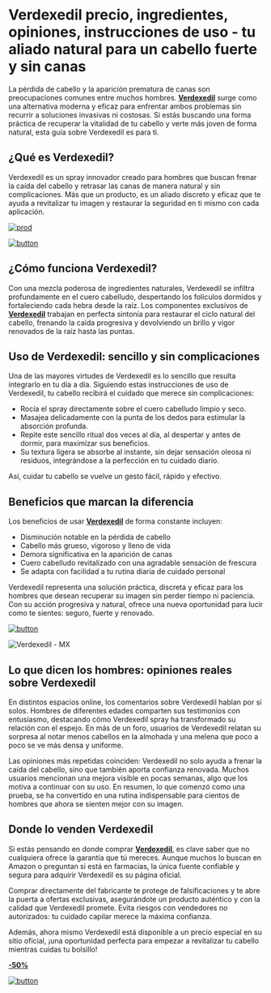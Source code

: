 # Verdexedil precio, ingredientes, opiniones, instrucciones de uso - tu aliado natural para un cabello fuerte y sin canas
<!-- wp:paragraph -->
<p>La pérdida de cabello y la aparición prematura de canas son preocupaciones comunes entre muchos hombres. <strong><a href="https://verdexedil.org/mexico/">Verdexedil</a></strong> surge como una alternativa moderna y eficaz para enfrentar ambos problemas sin recurrir a soluciones invasivas ni costosas. Si estás buscando una forma práctica de recuperar la vitalidad de tu cabello y verte más joven de forma natural, esta guía sobre Verdexedil es para ti.</p>
<!-- /wp:paragraph -->

<!-- wp:heading -->
<h2 class="wp-block-heading">¿Qué es Verdexedil?</h2>
<!-- /wp:heading -->

<!-- wp:paragraph -->
<p>Verdexedil es un spray innovador creado para hombres que buscan frenar la caída del cabello y retrasar las canas de manera natural y sin complicaciones. Más que un producto, es un aliado discreto y eficaz que te ayuda a revitalizar tu imagen y restaurar la seguridad en ti mismo con cada aplicación.</p>
<!-- /wp:paragraph -->

<!-- wp:paragraph -->
[![prod](https://github.com/user-attachments/assets/551810ef-4f7d-4441-8884-f51232c2e8af)](https://verdexedil.org/mexico/)

<!-- /wp:paragraph -->

<!-- wp:paragraph -->
[![button](https://github.com/user-attachments/assets/b5078f8b-d9a8-4495-86fb-47d452028762)](https://verdexedil.org/mexico/)

<!-- /wp:paragraph -->

<!-- wp:heading -->
<h2 class="wp-block-heading">¿Cómo funciona Verdexedil?</h2>
<!-- /wp:heading -->

<!-- wp:paragraph -->
<p>Con una mezcla poderosa de ingredientes naturales, Verdexedil se infiltra profundamente en el cuero cabelludo, despertando los folículos dormidos y fortaleciendo cada hebra desde la raíz. Los componentes exclusivos de <strong><a href="https://verdexedil.org/mexico/">Verdexedil</a></strong> trabajan en perfecta sintonía para restaurar el ciclo natural del cabello, frenando la caída progresiva y devolviendo un brillo y vigor renovados de la raíz hasta las puntas.</p>
<!-- /wp:paragraph -->

<!-- wp:heading -->
<h2 class="wp-block-heading">Uso de Verdexedil: sencillo y sin complicaciones</h2>
<!-- /wp:heading -->

<!-- wp:paragraph -->
<p>Una de las mayores virtudes de Verdexedil es lo sencillo que resulta integrarlo en tu día a día. Siguiendo estas instrucciones de uso de Verdexedil, tu cabello recibirá el cuidado que merece sin complicaciones:</p>
<!-- /wp:paragraph -->

<!-- wp:list -->
<ul class="wp-block-list"><!-- wp:list-item -->
<li>Rocía el spray directamente sobre el cuero cabelludo limpio y seco.</li>
<!-- /wp:list-item -->

<!-- wp:list-item -->
<li>Masajea delicadamente con la punta de los dedos para estimular la absorción profunda.</li>
<!-- /wp:list-item -->

<!-- wp:list-item -->
<li>Repite este sencillo ritual dos veces al día, al despertar y antes de dormir, para maximizar sus beneficios.</li>
<!-- /wp:list-item -->

<!-- wp:list-item -->
<li>Su textura ligera se absorbe al instante, sin dejar sensación oleosa ni residuos, integrándose a la perfección en tu cuidado diario.</li>
<!-- /wp:list-item --></ul>
<!-- /wp:list -->

<!-- wp:paragraph -->
<p>Así, cuidar tu cabello se vuelve un gesto fácil, rápido y efectivo.</p>
<!-- /wp:paragraph -->

<!-- wp:heading -->
<h2 class="wp-block-heading">Beneficios que marcan la diferencia</h2>
<!-- /wp:heading -->

<!-- wp:paragraph -->
<p>Los beneficios de usar <strong><a href="https://verdexedil.org/mexico/">Verdexedil</a></strong> de forma constante incluyen:</p>
<!-- /wp:paragraph -->

<!-- wp:list -->
<ul class="wp-block-list"><!-- wp:list-item -->
<li>Disminución notable en la pérdida de cabello</li>
<!-- /wp:list-item -->

<!-- wp:list-item -->
<li>Cabello más grueso, vigoroso y lleno de vida</li>
<!-- /wp:list-item -->

<!-- wp:list-item -->
<li>Demora significativa en la aparición de canas</li>
<!-- /wp:list-item -->

<!-- wp:list-item -->
<li>Cuero cabelludo revitalizado con una agradable sensación de frescura</li>
<!-- /wp:list-item -->

<!-- wp:list-item -->
<li>Se adapta con facilidad a tu rutina diaria de cuidado personal</li>
<!-- /wp:list-item --></ul>
<!-- /wp:list -->

<!-- wp:paragraph -->
<p>Verdexedil representa una solución práctica, discreta y eficaz para los hombres que desean recuperar su imagen sin perder tiempo ni paciencia. Con su acción progresiva y natural, ofrece una nueva oportunidad para lucir como te sientes: seguro, fuerte y renovado.</p>
<!-- /wp:paragraph -->

<!-- wp:paragraph -->
[![button](https://github.com/user-attachments/assets/92cb522e-1a90-4746-bf8a-6954c6dc83d0)](https://verdexedil.org/mexico/)

<!-- /wp:paragraph -->

<!-- wp:paragraph -->
![Verdexedil - MX](https://github.com/user-attachments/assets/210184d8-8c18-4797-887d-4e94f2176353)

<!-- /wp:paragraph -->

<!-- wp:heading -->
<h2 class="wp-block-heading">Lo que dicen los hombres: opiniones reales sobre Verdexedil</h2>
<!-- /wp:heading -->

<!-- wp:paragraph -->
<p>En distintos espacios online, los comentarios sobre Verdexedil hablan por sí solos. Hombres de diferentes edades comparten sus testimonios con entusiasmo, destacando cómo Verdexedil spray ha transformado su relación con el espejo. En más de un foro, usuarios de Verdexedil relatan su sorpresa al notar menos cabellos en la almohada y una melena que poco a poco se ve más densa y uniforme.</p>
<!-- /wp:paragraph -->

<!-- wp:paragraph -->
<p>Las opiniones más repetidas coinciden: Verdexedil no solo ayuda a frenar la caída del cabello, sino que también aporta confianza renovada. Muchos usuarios mencionan una mejora visible en pocas semanas, algo que los motiva a continuar con su uso. En resumen, lo que comenzó como una prueba, se ha convertido en una rutina indispensable para cientos de hombres que ahora se sienten mejor con su imagen.</p>
<!-- /wp:paragraph -->

<!-- wp:heading -->
<h2 class="wp-block-heading">Donde lo venden Verdexedil</h2>
<!-- /wp:heading -->

<!-- wp:paragraph -->
<p>Si estás pensando en donde comprar <strong><a href="https://verdexedil.org/mexico/">Verdexedil</a></strong>, es clave saber que no cualquiera ofrece la garantía que tú mereces. Aunque muchos lo buscan en Amazon o preguntan si está en farmacias, la única fuente confiable y segura para adquirir Verdexedil es su página oficial.</p>
<!-- /wp:paragraph -->

<!-- wp:paragraph -->
<p>Comprar directamente del fabricante te protege de falsificaciones y te abre la puerta a ofertas exclusivas, asegurándote un producto auténtico y con la calidad que Verdexedil promete. Evita riesgos con vendedores no autorizados: tu cuidado capilar merece la máxima confianza.</p>
<!-- /wp:paragraph -->

<!-- wp:paragraph -->
<p>Además, ahora mismo Verdexedil está disponible a un precio especial en su sitio oficial, ¡una oportunidad perfecta para empezar a revitalizar tu cabello mientras cuidas tu bolsillo!</p>
<!-- /wp:paragraph -->

<!-- wp:paragraph {"align":"center"} -->
<p class="has-text-align-center"><strong><a href="https://verdexedil.org/mexico/">-50%</a></strong></p>
<!-- /wp:paragraph -->

<!-- wp:paragraph -->
[![button](https://github.com/user-attachments/assets/f15d12cb-5944-45c2-b7f5-6e026fb58a72)](https://verdexedil.org/mexico/)

<!-- /wp:paragraph -->
